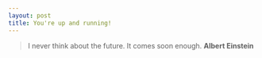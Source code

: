 ```yaml
---
layout: post
title: You're up and running!
---
```


> I never think about the future. It comes soon enough.
> **Albert Einstein**

